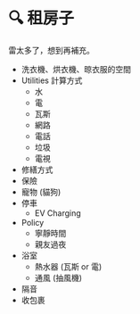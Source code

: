 # 🔍 租房子

雷太多了，想到再補充。

- 洗衣機、烘衣機、晾衣服的空間
- Utilities 計算方式
  - 水
  - 電
  - 瓦斯
  - 網路
  - 電話
  - 垃圾
  - 電視
- 修繕方式
- 保險
- 寵物 (貓狗)
- 停車
  - EV Charging
- Policy
  - 寧靜時間
  - 親友過夜
- 浴室
  - 熱水器 (瓦斯 or 電)
  - 通風 (抽風機)
- 隔音
- 收包裹
